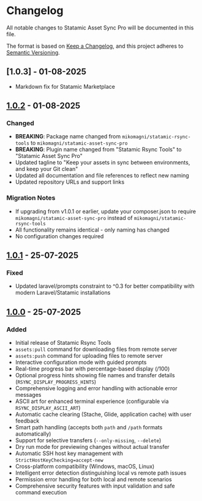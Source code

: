 # Changelog

All notable changes to Statamic Asset Sync Pro will be documented in this file.

The format is based on [Keep a Changelog](https://keepachangelog.com/en/1.0.0/),
and this project adheres to [Semantic Versioning](https://semver.org/spec/v2.0.0.html).

## [1.0.3] - 01-08-2025
- Markdown fix for Statamic Marketplace

## [1.0.2] - 01-08-2025

### Changed
- **BREAKING**: Package name changed from `mikomagni/statamic-rsync-tools` to `mikomagni/statamic-asset-sync-pro`
- **BREAKING**: Plugin name changed from "Statamic Rsync Tools" to "Statamic Asset Sync Pro"
- Updated tagline to "Keep your assets in sync between environments, and keep your Git clean"
- Updated all documentation and file references to reflect new naming
- Updated repository URLs and support links

### Migration Notes
- If upgrading from v1.0.1 or earlier, update your composer.json to require `mikomagni/statamic-asset-sync-pro` instead of `mikomagni/statamic-rsync-tools`
- All functionality remains identical - only naming has changed
- No configuration changes required

## [1.0.1] - 25-07-2025

### Fixed
- Updated laravel/prompts constraint to ^0.3 for better compatibility with modern Laravel/Statamic installations

## [1.0.0] - 25-07-2025

### Added
- Initial release of Statamic Rsync Tools
- `assets:pull` command for downloading files from remote server
- `assets:push` command for uploading files to remote server
- Interactive configuration mode with guided prompts
- Real-time progress bar with percentage-based display (/100)
- Optional progress hints showing file names and transfer details (`RSYNC_DISPLAY_PROGRESS_HINTS`)
- Comprehensive logging and error handling with actionable error messages
- ASCII art for enhanced terminal experience (configurable via `RSYNC_DISPLAY_ASCII_ART`)
- Automatic cache clearing (Stache, Glide, application cache) with user feedback
- Smart path handling (accepts both `path` and `/path` formats automatically)
- Support for selective transfers (`--only-missing`, `--delete`)
- Dry run mode for previewing changes without actual transfer
- Automatic SSH host key management with `StrictHostKeyChecking=accept-new`
- Cross-platform compatibility (Windows, macOS, Linux)
- Intelligent error detection distinguishing local vs remote path issues
- Permission error handling for both local and remote scenarios
- Comprehensive security features with input validation and safe command execution

[1.0.2]: https://github.com/mikomagni/statamic-asset-sync-pro/releases/tag/v1.0.2
[1.0.1]: https://github.com/mikomagni/statamic-rsync-tools/releases/tag/v1.0.1
[1.0.0]: https://github.com/mikomagni/statamic-rsync-tools/releases/tag/v1.0.0

